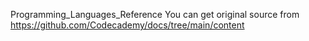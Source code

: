 Programming_Languages_Reference
You can get original source from https://github.com/Codecademy/docs/tree/main/content
